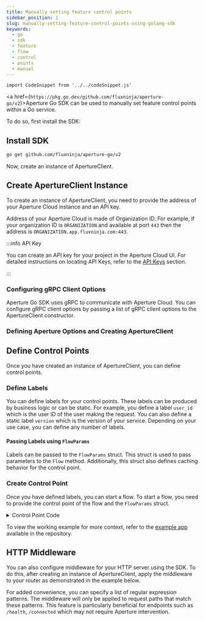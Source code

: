 ```yaml
---
title: Manually setting feature control points
sidebar_position: 1
slug: manually-setting-feature-control-points-using-golang-sdk
keywords:
  - go
  - sdk
  - feature
  - flow
  - control
  - points
  - manual
---
```


```mdx-code-block
import CodeSnippet from '../../codeSnippet.js'
```

<a href={`https://pkg.go.dev/github.com/fluxninja/aperture-go/v2`}>Aperture Go
SDK</a> can be used to manually set feature control points within a Go service.

To do so, first install the SDK:

## Install SDK

```bash
go get github.com/fluxninja/aperture-go/v2
```

Now, create an instance of ApertureClient.

## Create ApertureClient Instance

To create an instance of ApertureClient, you need to provide the address of your
Aperture Cloud instance and an API key.

Address of your Aperture Cloud is made of Organization ID. For example, if your
organization ID is `ORGANIZATION` and available at port `443` then the address
is `ORGANIZATION.app.fluxninja.com:443`.

:::info API Key

You can create an API key for your project in the Aperture Cloud UI. For
detailed instructions on locating API Keys, refer to the [API Keys][api-keys]
section.

:::

### Configuring gRPC Client Options

Aperture Go SDK uses gRPC to communicate with Aperture Cloud. You can configure
gRPC client options by passing a list of gRPC client options to the
ApertureClient constructor.

<CodeSnippet lang="go" snippetName="grpcOptions" />

### Defining Aperture Options and Creating ApertureClient

<CodeSnippet lang="go" snippetName="clientConstructor" />

## Define Control Points

Once you have created an instance of ApertureClient, you can define control
points.

### Define Labels

You can define labels for your control points. These labels can be produced by
business logic or can be static. For example, you define a label `user_id` which
is the user ID of the user making the request. You can also define a static
label `version` which is the version of your service. Depending on your use
case, you can define any number of labels.

<CodeSnippet
    lang="go"
    snippetName="defineLabels"
 />

#### Passing Labels using `FlowParams`

Labels can be passed to the `FlowParams` struct. This struct is used to pass
parameters to the `Flow` method. Additionally, this struct also defines caching
behavior for the control point.

<CodeSnippet
    lang="go"
    snippetName="defineFlowParams"
 />

### Create Control Point

Once you have defined labels, you can start a flow. To start a flow, you need to
provide the control point of the flow and the `FlowParams` struct.

<CodeSnippet
    lang="go"
    snippetName="startFlow"
 />

<details><summary>Control Point Code</summary>
<p>

<CodeSnippet
    lang="go"
    snippetName="manualFlowNoCaching"
 />

</p>
</details>

To view the working example for more context, refer to the [example
app][example] available in the repository.

## HTTP Middleware

You can also configure middleware for your HTTP server using the SDK. To do
this, after creating an instance of ApertureClient, apply the middleware to your
router as demonstrated in the example below.

For added convenience, you can specify a list of regular expression patterns.
The middleware will only be applied to request paths that match these patterns.
This feature is particularly beneficial for endpoints such as `/health`,
`/connected` which may not require Aperture intervention.

<CodeSnippet
    lang="go"
    snippetName="middleware"
 />

<!-- TODO: Fix Link -->

[example]: https://github.com/fluxninja/aperture-go/tree/main/example
[api-keys]: /reference/cloud-ui/api-keys.md
